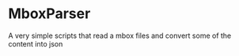 # MboxParser

A very simple scripts that read a mbox files and convert some of the content into json